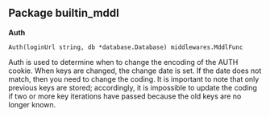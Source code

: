 ## Package builtin_mddl

__Auth__
```
Auth(loginUrl string, db *database.Database) middlewares.MddlFunc
```
Auth is used to determine when to change the encoding of the AUTH cookie.
When keys are changed, the change date is set. If the date does not match, then you need to change the coding.
It is important to note that only previous keys are stored; accordingly, it is impossible to update the coding
if two or more key iterations have passed because the old keys are no longer known.
